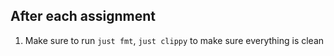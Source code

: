 ## After each assignment

1. Make sure to run `just fmt`, `just clippy` to make sure everything is clean
